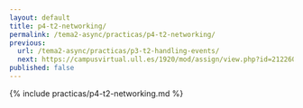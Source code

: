 ```yaml
---
layout: default
title: p4-t2-networking/
permalink: /tema2-async/practicas/p4-t2-networking/
previous:
  url: /tema2-async/practicas/p3-t2-handling-events/
  next: https://campusvirtual.ull.es/1920/mod/assign/view.php?id=212260
published: false
---
```


{% include practicas/p4-t2-networking.md %}
